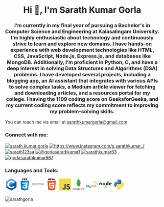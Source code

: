 <h1 align="center">Hi 👋, I'm Sarath Kumar Gorla</h1>
<h3 align="center">I’m currently in my final year of pursuing a Bachelor's in Computer Science and Engineering at Kalasalingam University. I’m highly enthusiastic about technology and continuously strive to learn and explore new domains. I have hands-on experience with web development technologies like HTML, CSS, JavaScript, Node.js, Express.js, and databases like MongoDB. Additionally, I’m proficient in Python, C, and have a deep interest in solving Data Structures and Algorithms (DSA) problems. I have developed several projects, including a blogging app, an AI assistant that integrates with various APIs to solve complex tasks, a Medium article viewer for fetching and downloading articles, and a resources portal for my college. I having the 1109 coding score on GeeksforGeeks, and my current coding score reflects my commitment to improving my problem-solving skills.</h3>

<p align="left">You can reach me via email at <a href="mailto:sarathkumargorla@gmail.com">sarathkumargorla@gmail.com</a></p>
<h3 align="left">Connect with me:</h3>
<p align="left">
<a href="https://www.linkedin.com/in/sarath-kumar-gorla-955335234/" target="blank"><img align="center" src="https://raw.githubusercontent.com/rahuldkjain/github-profile-readme-generator/master/src/images/icons/Social/linked-in-alt.svg" alt="sarath kumar gorla" height="30" width="40" /></a>
<a href="https://instagram.com/g.sarathkumar_/" target="blank"><img align="center" src="https://raw.githubusercontent.com/rahuldkjain/github-profile-readme-generator/master/src/images/icons/Social/instagram.svg" alt="https://www.instagram.com/g.sarathkumar_/" height="30" width="40" /></a>
<a href="https://www.codechef.com/users/sarath123sa" target="blank"><img align="center" src="https://cdn.jsdelivr.net/npm/simple-icons@3.1.0/icons/codechef.svg" alt="sarath123sa" height="30" width="40" /></a>
<a href="https://www.hackerrank.com/@gorlasarathkuma1" target="blank"><img align="center" src="https://raw.githubusercontent.com/rahuldkjain/github-profile-readme-generator/master/src/images/icons/Social/hackerrank.svg" alt="@gorlasarathkuma1" height="30" width="40" /></a>
<a href="https://www.leetcode.com/sarathkumar63" target="blank"><img align="center" src="https://raw.githubusercontent.com/rahuldkjain/github-profile-readme-generator/master/src/images/icons/Social/leet-code.svg" alt="sarathkumar63" height="30" width="40" /></a>
<a href="https://auth.geeksforgeeks.org/user/gorlasarathkumar667" target="blank"><img align="center" src="https://raw.githubusercontent.com/rahuldkjain/github-profile-readme-generator/master/src/images/icons/Social/geeks-for-geeks.svg" alt="gorlasarathkumar667" height="30" width="40" /></a>
</p>

<h3 align="left">Languages and Tools:</h3>
<p align="left"> <a href="https://www.cprogramming.com/" target="_blank" rel="noreferrer"> <img src="https://raw.githubusercontent.com/devicons/devicon/master/icons/c/c-original.svg" alt="c" width="40" height="40"/> </a> <a href="https://www.w3schools.com/css/" target="_blank" rel="noreferrer"> <img src="https://raw.githubusercontent.com/devicons/devicon/master/icons/css3/css3-original-wordmark.svg" alt="css3" width="40" height="40"/> </a> <a href="https://expressjs.com" target="_blank" rel="noreferrer"> <img src="https://raw.githubusercontent.com/devicons/devicon/master/icons/express/express-original-wordmark.svg" alt="express" width="40" height="40"/> </a> <a href="https://www.w3.org/html/" target="_blank" rel="noreferrer"> <img src="https://raw.githubusercontent.com/devicons/devicon/master/icons/html5/html5-original-wordmark.svg" alt="html5" width="40" height="40"/> </a> <a href="https://developer.mozilla.org/en-US/docs/Web/JavaScript" target="_blank" rel="noreferrer"> <img src="https://raw.githubusercontent.com/devicons/devicon/master/icons/javascript/javascript-original.svg" alt="javascript" width="40" height="40"/> </a> <a href="https://www.mongodb.com/" target="_blank" rel="noreferrer"> <img src="https://raw.githubusercontent.com/devicons/devicon/master/icons/mongodb/mongodb-original-wordmark.svg" alt="mongodb" width="40" height="40"/> </a> <a href="https://www.mysql.com/" target="_blank" rel="noreferrer"> <img src="https://raw.githubusercontent.com/devicons/devicon/master/icons/mysql/mysql-original-wordmark.svg" alt="mysql" width="40" height="40"/> </a> <a href="https://nodejs.org" target="_blank" rel="noreferrer"> <img src="https://raw.githubusercontent.com/devicons/devicon/master/icons/nodejs/nodejs-original-wordmark.svg" alt="nodejs" width="40" height="40"/> </a> <a href="https://www.python.org" target="_blank" rel="noreferrer"> <img src="https://raw.githubusercontent.com/devicons/devicon/master/icons/python/python-original.svg" alt="python" width="40" height="40"/> </a> </p>

<p><img align="center" src="https://github-readme-stats.vercel.app/api/top-langs?username=sarathgorla&show_icons=true&locale=en&layout=compact" alt="sarathgorla" /></p>

